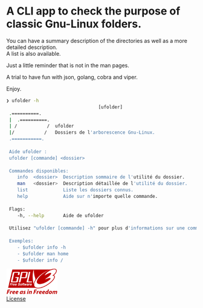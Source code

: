 # A CLI app to check the purpose of classic Gnu-Linux folders.

You can have a summary description of the directories as well as a more detailed description.  
A list is also available.

Just a little reminder that is not in the man pages.  

A trial to have fun with json, golang, cobra and viper.

Enjoy.

```bash
❯ ufolder -h
                                  [ufolder]                                   
 .==========.
 |  .==========.  
 | /           /  ufolder  
 |/           /   Dossiers de l'arborescence Gnu-Linux.
 .===========.    

 Aide ufolder : 
 ufolder [commande] <dossier>

 Commandes disponibles:
    info  <dossier>  Description sommaire de l'utilité du dossier.
    man   <dossier>  Description détaillée de l'utilité du dossier.
    list             Liste les dossiers connus.
    help             Aide sur n'importe quelle commande.

 Flags:
    -h, --help       Aide de ufolder

 Utilisez "ufolder [commande] -h" pour plus d'informations sur une commande.

 Exemples:
    - $ufolder info -h
    - $ufolder man home
    - $ufolder info /
```

![GPL-v3](gplv3-with-text-136x68.png)  
 [License](https://www.gnu.org/licenses/gpl-howto.html)
